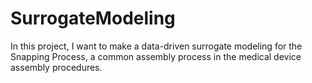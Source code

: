 # SurrogateModeling
In this project, I want to make a data-driven surrogate modeling for the Snapping Process, a common assembly process in the medical device assembly procedures. 
